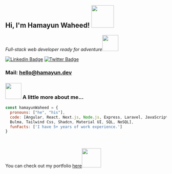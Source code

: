 <h2> Hi, I'm Hamayun Waheed! <img src="https://media.giphy.com/media/26Fxy3Iz1ari8oytO/giphy.gif" width="70"></h2>
<p><em>Full-stack web developer ready for adventure</em><img src="https://media.giphy.com/media/XGma2iRIHTKkwqRkFl/giphy.gif" width="50"></p>

[![Linkedin Badge](https://img.shields.io/badge/-LinkedIn-blue)](https://www.linkedin.com/in/hamayun-waheed/)
[![Twitter Badge](https://img.shields.io/badge/-@hamayun_waheed_-1ca0f1?style=flat-square&labelColor=1ca0f1&logo=twitter&logoColor=white&link=https://twitter.com/miss_elliev)](https://twitter.com/hamayun_waheed)

### Mail: hello@hamayun.dev

### <img src="https://media.giphy.com/media/kbVuid1Ak3uEHJUMVO/giphy.gif" width="50"> A little more about me...  

```javascript
const hamayunWaheed = {
  pronouns: ["he", "his"],
  code: [Angular, React, Next.js, Node.js, Express, Laravel, JavaScript, TypeScript, Jquery, HTML5, CSS3, Semantic UI, Bootstrap, 
  Bulma, Tailwind Css, Shadcn, Material UI, SQL, NoSQL],
  funFacts: ['I have 5+ years of work experience.']
}
```

<br/>
<p>You can check out my portfolio <a href="https://hamayun.dev/">here</a><img src="https://media.giphy.com/media/cKPse5DZaptID3YAMK/giphy.gif" width="60"></p>
